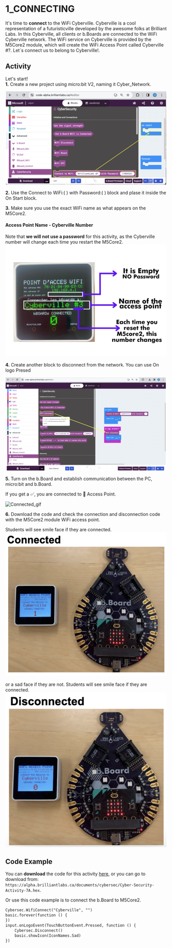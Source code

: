 # 1_CONNECTING

  It's time to __connect__ to the WiFi Cyberville. Cyberville is a cool representation of a futuristicville developed by the awesome folks at Brilliant Labs. In this Cyberville, all clients or b.Boards are connected to the WiFi Cyberville network. The WiFi service on Cyberville is provided by the M5Core2 module, which will create the WiFi Access Point called Cyberville #?. Let´s connect us to belong to Cyberville!.  
## Activity
Let's start!   
__1.__ Create a new project using micro:bit V2,  naming it Cyber_Network.

![Step1](https://github.com/Brilliant-Labs/code.bl/blob/code_alpha/packaged/docs/static/mb/projects/bboard-tutorials-cyberville/Networking/1_Connecting/Step1.png?raw=true "Step1")  

__2.__ Use the Connect to WiFi:( ) with Password:( ) block and plase it inside the On Start block.

__3.__ Make sure you use the exact WiFi name as what appears on the M5Core2.

####  Access Point Name - Cyberville Number
Note that __we will not use a password__ for this activity, as the Cyberville number will change each time you restart the M5Core2.
![CybervilleNumb](https://github.com/Brilliant-Labs/code.bl/blob/code_alpha/packaged/docs/static/mb/projects/bboard-tutorials-cyberville/Networking/1_Connecting/CybervilleNumb.png?raw=true "Cyberville Number for Access Point")

__4.__ Create another block to disconnect from the network. You can use On logo Presed

![Step2](https://github.com/Brilliant-Labs/code.bl/blob/code_alpha/packaged/docs/static/mb/projects/bboard-tutorials-cyberville/Networking/1_Connecting/Step2.png?raw=true "Step2")

__5.__ Turn on the b.Board and establish communication between the PC, micro:bit and b.Board.

If you get a ✅, you are connected to 📳 Access Point.  

<img src="https://github.com/Brilliant-Labs/code.bl/blob/code_alpha/packaged/docs/static/mb/projects/bboard-tutorials-cyberville/Networking/1_Connecting/Connected_gif.gif?raw=true" alt="Connected_gif" title="If you get a ✅, you are connected to Access Point" width="300" />

__6.__ Download the code and check the connection and disconnection code with the M5Core2 module WiFi access point.

Students will see smile face if they are connected.
![Connected](https://github.com/Brilliant-Labs/code.bl/blob/code_alpha/packaged/docs/static/mb/projects/bboard-tutorials-cyberville/Networking/1_Connecting/Connected.png?raw=true "Connected")

or a sad face if they are not.
Students will see smile face if they are connected.
![Disconnected](https://github.com/Brilliant-Labs/code.bl/blob/code_alpha/packaged/docs/static/mb/projects/bboard-tutorials-cyberville/Networking/1_Connecting/Disconnected.png?raw=true "Disconnected")

## Code Example

You can __download__ the code for this activity [here](https://alpha.brilliantlabs.ca/documents/cybersec/Cyber-Security-Activity-7A.hex), or you can go to download from: `https://alpha.brilliantlabs.ca/documents/cybersec/Cyber-Security-Activity-7A.hex`.


Or use this code example is to connect the b.Board to M5Core2.

```blocks
Cybersec.WifiConnect("Cyberville", "")
basic.forever(function () {
})
input.onLogoEvent(TouchButtonEvent.Pressed, function () {
    Cybersec.Disconnect()
    basic.showIcon(IconNames.Sad)
})
```